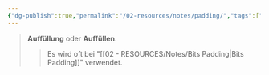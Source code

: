 ```yaml
---
{"dg-publish":true,"permalink":"/02-resources/notes/padding/","tags":["kryptografie","mathe/binärzahlen"],"noteIcon":"","updated":"2024-09-24T14:11:12.382+02:00"}
---
```


>**Auffüllung** oder **Auffüllen**.
>>Es wird oft bei "[[02 - RESOURCES/Notes/Bits Padding\|Bits Padding]]" verwendet.